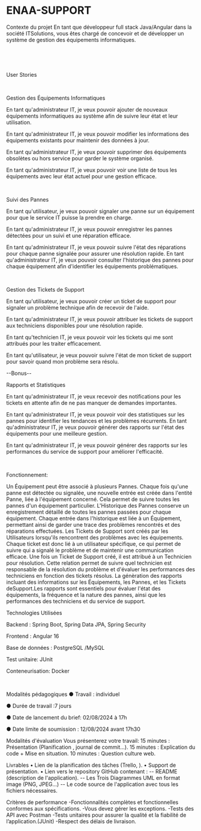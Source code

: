 # ENAA-SUPPORT
Contexte du projet
En tant que développeur full stack Java/Angular dans la société ITSolutions, vous êtes chargé de concevoir et de développer un système de gestion des équipements informatiques.

​

​

User Stories

​

Gestion des Équipements Informatiques

En tant qu'administrateur IT, je veux pouvoir ajouter de nouveaux équipements informatiques au système afin de suivre leur état et leur utilisation.

En tant qu'administrateur IT, je veux pouvoir modifier les informations des équipements existants pour maintenir des données à jour.

En tant qu'administrateur IT, je veux pouvoir supprimer des équipements obsolètes ou hors service pour garder le système organisé.

En tant qu'administrateur IT, je veux pouvoir voir une liste de tous les équipements avec leur état actuel pour une gestion efficace.

​

Suivi des Pannes

En tant qu'utilisateur, je veux pouvoir signaler une panne sur un équipement pour que le service IT puisse la prendre en charge.

En tant qu'administrateur IT, je veux pouvoir enregistrer les pannes détectées pour un suivi et une réparation efficace.

En tant qu'administrateur IT, je veux pouvoir suivre l'état des réparations pour chaque panne signalée pour assurer une résolution rapide. En tant qu'administrateur IT, je veux pouvoir consulter l'historique des pannes pour chaque équipement afin d'identifier les équipements problématiques.

​

Gestion des Tickets de Support

En tant qu'utilisateur, je veux pouvoir créer un ticket de support pour signaler un problème technique afin de recevoir de l'aide.

En tant qu'administrateur IT, je veux pouvoir attribuer les tickets de support aux techniciens disponibles pour une résolution rapide.

En tant qu'technicien IT, je veux pouvoir voir les tickets qui me sont attribués pour les traiter efficacement.

En tant qu'utilisateur, je veux pouvoir suivre l'état de mon ticket de support pour savoir quand mon problème sera résolu.

--Bonus--

Rapports et Statistiques

En tant qu'administrateur IT, je veux recevoir des notifications pour les tickets en attente afin de ne pas manquer de demandes importantes.

En tant qu'administrateur IT, je veux pouvoir voir des statistiques sur les pannes pour identifier les tendances et les problèmes récurrents. En tant qu'administrateur IT, je veux pouvoir générer des rapports sur l'état des équipements pour une meilleure gestion.

En tant qu'administrateur IT, je veux pouvoir générer des rapports sur les performances du service de support pour améliorer l'efficacité.

​

Fonctionnement:

Un Équipement peut être associé à plusieurs Pannes. Chaque fois qu'une panne est détectée ou signalée, une nouvelle entrée est créée dans l'entité Panne, liée à l'équipement concerné. Cela permet de suivre toutes les pannes d'un équipement particulier.
L'Historique des Pannes conserve un enregistrement détaillé de toutes les pannes passées pour chaque équipement. Chaque entrée dans l'historique est liée à un Équipement, permettant ainsi de garder une trace des problèmes rencontrés et des réparations effectuées.
Les Tickets de Support sont créés par les Utilisateurs lorsqu'ils rencontrent des problèmes avec les équipements. Chaque ticket est donc lié à un utilisateur spécifique, ce qui permet de suivre qui a signalé le problème et de maintenir une communication efficace.
Une fois un Ticket de Support créé, il est attribué à un Technicien pour résolution. Cette relation permet de suivre quel technicien est responsable de la résolution du problème et d'évaluer les performances des techniciens en fonction des tickets résolus.
La génèration des rapports incluant des informations sur les Équipements, les Pannes, et les Tickets deSupport.Les rapports sont essentiels pour évaluer l'état des équipements, la fréquence et la nature des pannes, ainsi que les performances des techniciens et du service de support.
​

Technologies Utilisées

Backend : Spring Boot, Spring Data JPA, Spring Security

Frontend : Angular 16

Base de données : PostgreSQL /MySQL

Test unitaire: JUnit

Conteneurisation: Docker

​

Modalités pédagogiques
● Travail : individuel

● Durée de travail :7 jours

● Date de lancement du brief: 02/08/2024 à 17h

● Date limite de soumission : 12/08/2024 avant 17h30

Modalités d'évaluation
Vous présenterez votre travail:
15 minutes : Présentation (Planification , journal de commit...).
15 minutes : Explication du code + Mise en situation.
10 minutes : Question culture web.

Livrables
•	Lien de la planification des tâches (Trello, ).
•	Support de présentation.
•	Lien vers le repository GitHub contenant :
    -- README (description de l'application).
    -- Les Trois Diagrammes UML en format image (PNG, JPEG…)
    -- Le code source de l'application avec tous les fichiers nécessaires.

Critères de performance
-Fonctionnalités complètes et fonctionnelles conformes aux spécifications.
-Vous devez gérer les exceptions.
-Tests des API avec Postman
-Tests unitaires pour assurer la qualité et la fiabilité de l’application.(JUnit)
-Respect des délais de livraison.
